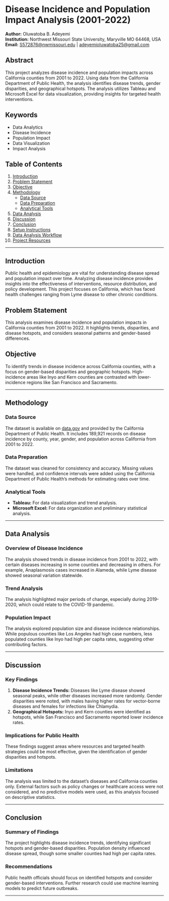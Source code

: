# Disease Incidence and Population Impact Analysis (2001-2022)

**Author:** Oluwatoba B. Adeyemi  
**Institution:** Northwest Missouri State University, Maryville MO 64468, USA  
**Email:** [S572876@nwmissouri.edu](mailto:S572876@nwmissouri.edu) | [adeyemioluwatoba25@gmail.com](mailto:adeyemioluwatoba25@gmail.com)

## Abstract

This project analyzes disease incidence and population impacts across California counties from 2001 to 2022. Using data from the California Department of Public Health, the analysis identifies disease trends, gender disparities, and geographical hotspots. The analysis utilizes Tableau and Microsoft Excel for data visualization, providing insights for targeted health interventions.

## Keywords

- Data Analytics
- Disease Incidence
- Population Impact
- Data Visualization
- Impact Analysis

## Table of Contents

1. [Introduction](#introduction)
2. [Problem Statement](#problem-statement)
3. [Objective](#objective)
4. [Methodology](#methodology)
    - [Data Source](#data-source)
    - [Data Preparation](#data-preparation)
    - [Analytical Tools](#analytical-tools)
5. [Data Analysis](#data-analysis)
6. [Discussion](#discussion)
7. [Conclusion](#conclusion)
8. [Setup Instructions](#setup-instructions)
9. [Data Analysis Workflow](#data-analysis-workflow)
10. [Project Resources](#project-resources)

---

## Introduction

Public health and epidemiology are vital for understanding disease spread and population impact over time. Analyzing disease incidence provides insights into the effectiveness of interventions, resource distribution, and policy development. This project focuses on California, which has faced health challenges ranging from Lyme disease to other chronic conditions.

## Problem Statement

This analysis examines disease incidence and population impacts in California counties from 2001 to 2022. It highlights trends, disparities, and disease hotspots, and considers seasonal patterns and gender-based differences.

## Objective

To identify trends in disease incidence across California counties, with a focus on gender-based disparities and geographic hotspots. High-incidence areas like Inyo and Kern counties are contrasted with lower-incidence regions like San Francisco and Sacramento.

---

## Methodology

### Data Source

The dataset is available on [data.gov](https://data.gov) and provided by the California Department of Public Health. It includes 189,921 records on disease incidence by county, year, gender, and population across California from 2001 to 2022.

### Data Preparation

The dataset was cleaned for consistency and accuracy. Missing values were handled, and confidence intervals were added using the California Department of Public Health’s methods for estimating rates over time.

### Analytical Tools

- **Tableau:** For data visualization and trend analysis.
- **Microsoft Excel:** For data organization and preliminary statistical analysis.

---

## Data Analysis

### Overview of Disease Incidence

The analysis showed trends in disease incidence from 2001 to 2022, with certain diseases increasing in some counties and decreasing in others. For example, Anaplasmosis cases increased in Alameda, while Lyme disease showed seasonal variation statewide.

### Trend Analysis

The analysis highlighted major periods of change, especially during 2019-2020, which could relate to the COVID-19 pandemic.

### Population Impact

The analysis explored population size and disease incidence relationships. While populous counties like Los Angeles had high case numbers, less populated counties like Inyo had high per capita rates, suggesting other contributing factors.

---

## Discussion

### Key Findings

1. **Disease Incidence Trends:** Diseases like Lyme disease showed seasonal peaks, while other diseases increased more randomly. Gender disparities were noted, with males having higher rates for vector-borne diseases and females for infections like Chlamydia.
2. **Geographical Hotspots:** Inyo and Kern counties were identified as hotspots, while San Francisco and Sacramento reported lower incidence rates.

### Implications for Public Health

These findings suggest areas where resources and targeted health strategies could be most effective, given the identification of gender disparities and hotspots.

### Limitations

The analysis was limited to the dataset’s diseases and California counties only. External factors such as policy changes or healthcare access were not considered, and no predictive models were used, as this analysis focused on descriptive statistics.

---

## Conclusion

### Summary of Findings

The project highlights disease incidence trends, identifying significant hotspots and gender-based disparities. Population density influenced disease spread, though some smaller counties had high per capita rates.

### Recommendations

Public health officials should focus on identified hotspots and consider gender-based interventions. Further research could use machine learning models to predict future outbreaks.

---


